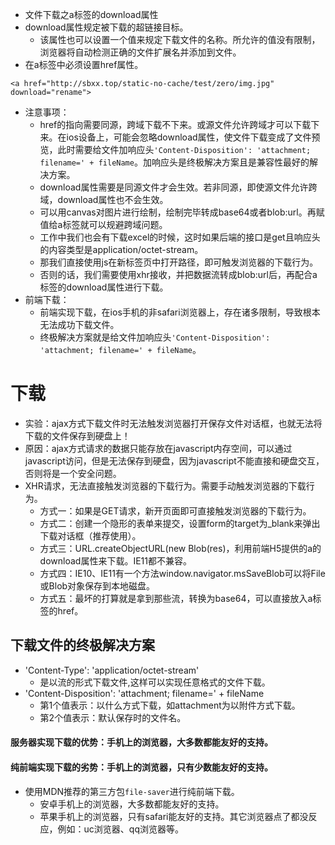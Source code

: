 * 文件下载之a标签的download属性
* download属性规定被下载的超链接目标。
    - 该属性也可以设置一个值来规定下载文件的名称。所允许的值没有限制，浏览器将自动检测正确的文件扩展名并添加到文件。
* 在a标签中必须设置href属性。
```
<a href="http://sbxx.top/static-no-cache/test/zero/img.jpg" download="rename">
```
* 注意事项：
  - href的指向需要同源，跨域下载不下来。或源文件允许跨域才可以下载下来。在ios设备上，可能会忽略download属性，使文件下载变成了文件预览，此时需要给文件加响应头`'Content-Disposition': 'attachment; filename=' + fileName`。加响应头是终极解决方案且是兼容性最好的解决方案。
  - download属性需要是同源文件才会生效。若非同源，即使源文件允许跨域，download属性也不会生效。
  - 可以用canvas对图片进行绘制，绘制完毕转成base64或者blob:url。再赋值给a标签就可以规避跨域问题。
  - 工作中我们也会有下载excel的时候，这时如果后端的接口是get且响应头的内容类型是application/octet-stream。
  - 那我们直接使用js在新标签页中打开路径，即可触发浏览器的下载行为。
  - 否则的话，我们需要使用xhr接收，并把数据流转成blob:url后，再配合a标签的download属性进行下载。
* 前端下载：
  - 前端实现下载，在ios手机的非safari浏览器上，存在诸多限制，导致根本无法成功下载文件。
  - 终极解决方案就是给文件加响应头`'Content-Disposition': 'attachment; filename=' + fileName`。

# 下载
* 实验：ajax方式下载文件时无法触发浏览器打开保存文件对话框，也就无法将下载的文件保存到硬盘上！
* 原因：ajax方式请求的数据只能存放在javascript内存空间，可以通过javascript访问，但是无法保存到硬盘，因为javascript不能直接和硬盘交互，否则将是一个安全问题。
* XHR请求，无法直接触发浏览器的下载行为。需要手动触发浏览器的下载行为。
    - 方式一：如果是GET请求，新开页面即可直接触发浏览器的下载行为。
    - 方式二：创建一个隐形的表单来提交，设置form的target为_blank来弹出下载对话框（推荐使用）。
    - 方式三：URL.createObjectURL(new Blob(res)，利用前端H5提供的a的download属性来下载。IE11都不兼容。
    - 方式四：IE10、IE11有一个方法window.navigator.msSaveBlob可以将File或Blob对象保存到本地磁盘。
    - 方式五：最坏的打算就是拿到那些流，转换为base64，可以直接放入a标签的href。

## 下载文件的终极解决方案
* 'Content-Type': 'application/octet-stream'
  - 是以流的形式下载文件,这样可以实现任意格式的文件下载。
* 'Content-Disposition': 'attachment; filename=' + fileName
  - 第1个值表示：以什么方式下载，如attachment为以附件方式下载。
  - 第2个值表示：默认保存时的文件名。
#### 服务器实现下载的优势：手机上的浏览器，大多数都能友好的支持。
#### 纯前端实现下载的劣势：手机上的浏览器，只有少数能友好的支持。
* 使用MDN推荐的第三方包`file-saver`进行纯前端下载。
  - 安卓手机上的浏览器，大多数都能友好的支持。
  - 苹果手机上的浏览器，只有safari能友好的支持。其它浏览器点了都没反应，例如：uc浏览器、qq浏览器等。

